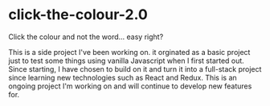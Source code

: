# click-the-colour-2.0
Click the colour and not the word... easy right?

This is a side project I've been working on. it orginated as a basic project just to test some things using vanilla Javascript when I first started out. 
Since starting, I have chosen to build on it and turn it into a full-stack project since learning new technologies such as React and Redux.
This is an ongoing project I'm working on and will continue to develop new features for.
